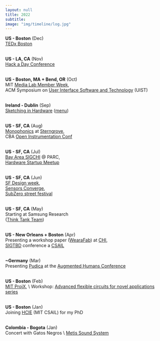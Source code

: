```yaml
---
layout: null
title: 2022
subtitle:
image: "img/timeline/log.jpg"
---
```


**US - Boston** (Dec)
<br> [TEDx Boston](https://tedxboston.com/)

<br> **US - LA, CA** (Nov)
<br> [Hack a Day Conference](https://hackaday.io/superconference/)

<br> **US - Boston, MA + Bend, OR** (Oct)
<br> MIT [Media Lab Member Week](https://www.media.mit.edu/events/mit-media-lab-fall-meeting-2022/),
<br> ACM Symposium on [User Interface Software and Technology](https://uist.acm.org/) (UIST)

<br> **Ireland - Dublin** (Sep)
<br> [Sketching in Hardware](http://sketching-in-hardware.com/) ([menu](https://docs.google.com/spreadsheets/d/e/2PACX-1vSDGxkwOC6-xqKg5WrDaZ3CVjvljcOgv7GXta1cUACi_Lw89uOuy2vqo3JAljXhIiFhPQ_iTmCRVpzC/pubhtml))

<br> **US - SF, CA** (Aug)
<br> [Monophonics](https://www.monophonics.com/) at [Sterngrove](https://www.sterngrove.org),
<br> CBA [Open Instrumentation Conf](https://cba.mit.edu/events/22.08.OM/)

<br> **US - SF, CA** (Jul)
<br> [Bay Area SIGCHI](https://baychi.org/program/) @ PARC,
<br> [Hardware Startup Meetup](https://www.meetup.com/hardwarestartupsf/)

<br> **US - SF, CA** (Jun)
<br> [SF Design week](https://sfdesignweek.org/),
<br> [Sensors Converge](https://www.embeddedtechconf.com),
<br> [SubZero street festival](https://www.subzerofestival.com/)

<br> **US - SF, CA** (May)
<br> Starting at Samsung Research
<br> ([Think Tank Team](https://thinktankteam.info/))

<br> **US - New Orleans + Boston** (Apr)
<br> Presenting a workshop paper ([WearaFab](http://techfashion.design/wp-content/uploads/2022/04/CamReady_2.pdf)) at [CHI](https://chi2022.acm.org/),
<br> [SIGTBD](http://sigtbd.csail.mit.edu) conference a [CSAIL](https://csail.mit.edu)

<br> **~Germany** (Mar) <br> Presenting [Pudica](https://www.media.mit.edu/projects/pudica) at the [Augmented Humans Conference](https://augmented-humans.org/)

<br> **US - Boston** (Feb) <br> [MIT ProjX](https://projx.mit.edu/), \\
Workshop: [Advanced flexible circuits for novel applications series](https://www.izm.fraunhofer.de/en/news_events/trainings-and-workshops/advanced-flexible-circuit-for-novel-applications/pcb-technologies-for-foil-based-conformable-electronics.html)

<br> **US - Boston** (Jan) <br> Joining [HCIE](https://hcie.csail.mit.edu/) (MIT CSAIL) for my PhD

<br> **Colombia - Bogota** (Jan) <br> Concert with Gatos Negros \\
[Metis Sound System](https://www.facebook.com/watch/?v=342878317397741)

